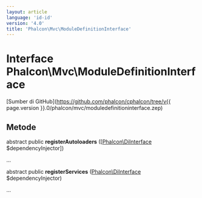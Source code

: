 ```yaml
---
layout: article
language: 'id-id'
version: '4.0'
title: 'Phalcon\Mvc\ModuleDefinitionInterface'
---
```

# Interface **Phalcon\Mvc\ModuleDefinitionInterface**

[Sumber di GitHub](https://github.com/phalcon/cphalcon/tree/v{{ page.version }}.0/phalcon/mvc/moduledefinitioninterface.zep)

## Metode

abstract public **registerAutoloaders** ([[Phalcon\DiInterface](Phalcon_DiInterface) $dependencyInjector])

...

abstract public **registerServices** ([Phalcon\DiInterface](Phalcon_DiInterface) $dependencyInjector)

...